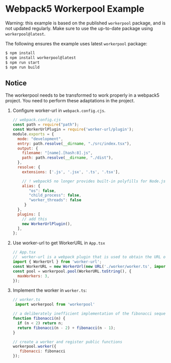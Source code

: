 # Webpack5 Workerpool Example

Warning: this example is based on the published `workerpool` package, and is not updated regularly.
Make sure to use the up-to-date package using `workerpool@latest`.

The following ensures the example uses latest `workerpool` package:

```bash
$ npm install
$ npm install workerpool@latest
$ npm run start
$ npm run build
```

## Notice
The workerpool needs to be transformed to work properly in a webpack5 project. You need to perform these adaptations in the project.

1. Configure worker-url in `webpack.config.cjs`.

   ```js
   // webpack.config.cjs
   const path = require("path");
   const WorkerUrlPlugin = require('worker-url/plugin');
   module.exports = {
     mode: "development",
     entry: path.resolve(__dirname, "./src/index.tsx"),
     output: {
       filename: "[name].[hash:8].js",
       path: path.resolve(__dirname, "./dist"),
     },
     resolve: {
       extensions: ['.js', '.jsx', '.ts', '.tsx'],

       // ! webpack5 no longer provides built-in polyfills for Node.js dependencies.
       alias: {
          "os": false,
          "child_process": false,
          "worker_threads": false
        }
     },
     plugins: [
       // add this
       new WorkerUrlPlugin(),
     ],
   };
   ```

2. Use worker-url to get WorkerURL in `App.tsx`
   ```js
   // App.tsx
   //  worker-url is a webpack plugin that is used to obtain the URL of a worker instead of a worker instance.
   import { WorkerUrl } from 'worker-url';
   const WorkerURL = new WorkerUrl(new URL('./worker/worker.ts', import.meta.url));
   const pool = workerpool.pool(WorkerURL.toString(), {
     maxWorkers: 3,
   });
   ```

3. Implement the worker in `worker.ts`:
   ```js
   // worker.ts
    import workerpool from 'workerpool'

   // a deliberately inefficient implementation of the fibonacci sequence
   function fibonacci(n) {
     if (n < 2) return n;
     return fibonacci(n - 2) + fibonacci(n - 1);
   }

   // create a worker and register public functions
   workerpool.worker({
      fibonacci: fibonacci
   });
   ```

